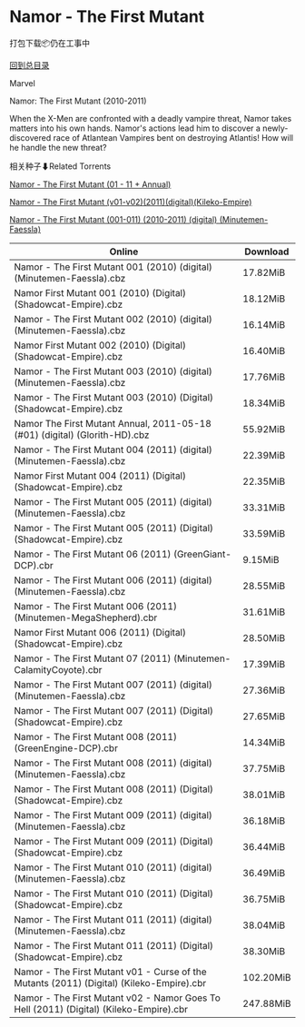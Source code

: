 # Namor - The First Mutant

打包下载📦仍在工事中

[回到总目录](/Catalogs.md)

Marvel

Namor: The First Mutant (2010-2011)

When the X-Men are confronted with a deadly vampire threat, Namor takes matters into his own hands. Namor's actions lead him to discover a newly-discovered race of Atlantean Vampires bent on destroying Atlantis! How will he handle the new threat?





相关种子⬇Related Torrents

[Namor - The First Mutant (01 - 11 + Annual)](https://github.com/alicewish/markdown/blob/master/torrent/Namor---The-First-Mutant--01---11---Annual.md)

[Namor - The First Mutant (v01-v02)(2011)(digital)(Kileko-Empire)](https://github.com/alicewish/markdown/blob/master/torrent/Namor---The-First-Mutant--v01-v02--2011--digital--Kileko-Empire.md)

[Namor - The First Mutant (001-011) (2010-2011) (digital) (Minutemen-Faessla)](https://github.com/alicewish/markdown/blob/master/torrent/Namor---The-First-Mutant--001-011---2010-2011---digital---Minutemen-Faessla.md)

Online | Download
--- | ---
Namor - The First Mutant 001 (2010) (digital) (Minutemen-Faessla).cbz | 17.82MiB
Namor First Mutant 001 (2010) (Digital) (Shadowcat-Empire).cbz | 18.12MiB
Namor - The First Mutant 002 (2010) (digital) (Minutemen-Faessla).cbz | 16.14MiB
Namor First Mutant 002 (2010) (Digital) (Shadowcat-Empire).cbz | 16.40MiB
Namor - The First Mutant 003 (2010) (digital) (Minutemen-Faessla).cbz | 17.76MiB
Namor - The First Mutant 003 (2010) (Digital) (Shadowcat-Empire).cbz | 18.34MiB
Namor The First Mutant Annual, 2011-05-18 (#01) (digital) (Glorith-HD).cbz | 55.92MiB
Namor - The First Mutant 004 (2011) (digital) (Minutemen-Faessla).cbz | 22.39MiB
Namor First Mutant 004 (2011) (Digital) (Shadowcat-Empire).cbz | 22.35MiB
Namor - The First Mutant 005 (2011) (digital) (Minutemen-Faessla).cbz | 33.31MiB
Namor - The First Mutant 005 (2011) (Digital) (Shadowcat-Empire).cbz | 33.59MiB
Namor - The First Mutant 06 (2011) (GreenGiant-DCP).cbr | 9.15MiB
Namor - The First Mutant 006 (2011) (digital) (Minutemen-Faessla).cbz | 28.55MiB
Namor - The First Mutant 006 (2011) (Minutemen-MegaShepherd).cbr | 31.61MiB
Namor First Mutant 006 (2011) (Digital) (Shadowcat-Empire).cbz | 28.50MiB
Namor - The First Mutant 07 (2011) (Minutemen-CalamityCoyote).cbr | 17.39MiB
Namor - The First Mutant 007 (2011) (digital) (Minutemen-Faessla).cbz | 27.36MiB
Namor - The First Mutant 007 (2011) (Digital) (Shadowcat-Empire).cbz | 27.65MiB
Namor - The First Mutant 008 (2011) (GreenEngine-DCP).cbr | 14.34MiB
Namor - The First Mutant 008 (2011) (digital) (Minutemen-Faessla).cbz | 37.75MiB
Namor - The First Mutant 008 (2011) (Digital) (Shadowcat-Empire).cbz | 38.01MiB
Namor - The First Mutant 009 (2011) (digital) (Minutemen-Faessla).cbz | 36.18MiB
Namor - The First Mutant 009 (2011) (Digital) (Shadowcat-Empire).cbz | 36.44MiB
Namor - The First Mutant 010 (2011) (digital) (Minutemen-Faessla).cbz | 36.49MiB
Namor - The First Mutant 010 (2011) (Digital) (Shadowcat-Empire).cbz | 36.75MiB
Namor - The First Mutant 011 (2011) (digital) (Minutemen-Faessla).cbz | 38.04MiB
Namor - The First Mutant 011 (2011) (Digital) (Shadowcat-Empire).cbz | 38.30MiB
Namor - The First Mutant v01 - Curse of the Mutants (2011) (Digital) (Kileko-Empire).cbr | 102.20MiB
Namor - The First Mutant v02 - Namor Goes To Hell (2011) (Digital) (Kileko-Empire).cbr | 247.88MiB
